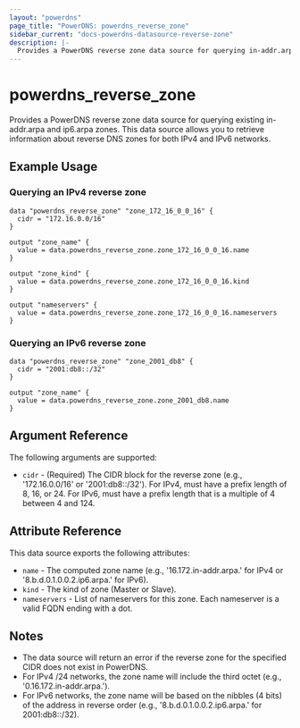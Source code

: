 ```yaml
---
layout: "powerdns"
page_title: "PowerDNS: powerdns_reverse_zone"
sidebar_current: "docs-powerdns-datasource-reverse-zone"
description: |-
  Provides a PowerDNS reverse zone data source for querying in-addr.arpa and ip6.arpa zones.
---
```


# powerdns_reverse_zone

Provides a PowerDNS reverse zone data source for querying existing in-addr.arpa and ip6.arpa zones. This data source allows you to retrieve information about reverse DNS zones for both IPv4 and IPv6 networks.

## Example Usage

### Querying an IPv4 reverse zone

```hcl
data "powerdns_reverse_zone" "zone_172_16_0_0_16" {
  cidr = "172.16.0.0/16"
}

output "zone_name" {
  value = data.powerdns_reverse_zone.zone_172_16_0_0_16.name
}

output "zone_kind" {
  value = data.powerdns_reverse_zone.zone_172_16_0_0_16.kind
}

output "nameservers" {
  value = data.powerdns_reverse_zone.zone_172_16_0_0_16.nameservers
}
```

### Querying an IPv6 reverse zone

```hcl
data "powerdns_reverse_zone" "zone_2001_db8" {
  cidr = "2001:db8::/32"
}

output "zone_name" {
  value = data.powerdns_reverse_zone.zone_2001_db8.name
}
```

## Argument Reference

The following arguments are supported:

- `cidr` - (Required) The CIDR block for the reverse zone (e.g., '172.16.0.0/16' or '2001:db8::/32'). For IPv4, must have a prefix length of 8, 16, or 24. For IPv6, must have a prefix length that is a multiple of 4 between 4 and 124.

## Attribute Reference

This data source exports the following attributes:

- `name` - The computed zone name (e.g., '16.172.in-addr.arpa.' for IPv4 or '8.b.d.0.1.0.0.2.ip6.arpa.' for IPv6).
- `kind` - The kind of zone (Master or Slave).
- `nameservers` - List of nameservers for this zone. Each nameserver is a valid FQDN ending with a dot.

## Notes

- The data source will return an error if the reverse zone for the specified CIDR does not exist in PowerDNS.
- For IPv4 /24 networks, the zone name will include the third octet (e.g., '0.16.172.in-addr.arpa.').
- For IPv6 networks, the zone name will be based on the nibbles (4 bits) of the address in reverse order (e.g., '8.b.d.0.1.0.0.2.ip6.arpa.' for 2001:db8::/32).
